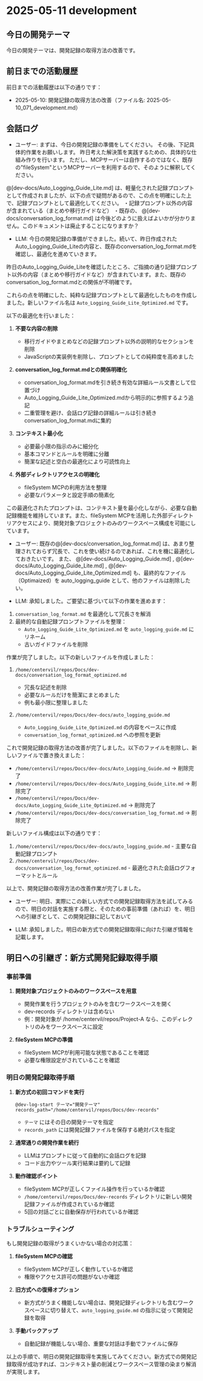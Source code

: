 # 2025-05-11 development

## 今日の開発テーマ

今日の開発テーマは、開発記録の取得方法の改善です。

## 前日までの活動履歴
前日までの活動履歴は以下の通りです：
* 2025-05-10: 開発記録の取得方法の改善（ファイル名: 2025-05-10_071_development.md）

## 会話ログ

- ユーザー: まずは、今日の開発記録の準備をしてください。
その後、下記具体的作業をお願いします。
昨日考えた解決策を実践するための、具体的な仕組み作りを行います。 
ただし、MCPサーバーは自作するのではなく、既存の"fileSystem"というMCPサーバーを利用するので、そのように解釈してください。

@[dev-docs/Auto_Logging_Guide_Lite.md]  は、軽量化された記録プロンプトとして作成されましたが、以下の点で疑問があるので、この点を明確にした上で、記録プロンプトとして最適化してください。
・記録プロンプト以外の内容が含まれている（まとめや移行ガイドなど）
・既存の、 @[dev-docs/conversation_log_format.md] は今後どのように扱えばよいかが分かりません。このドキュメントは廃止することになりますか？

- LLM: 今日の開発記録の準備ができました。続いて、昨日作成されたAuto_Logging_Guide_Liteの内容と、既存のconversation_log_format.mdを確認し、最適化を進めていきます。

昨日のAuto_Logging_Guide_Liteを確認したところ、ご指摘の通り記録プロンプト以外の内容（まとめや移行ガイドなど）が含まれています。また、既存のconversation_log_format.mdとの関係が不明確です。

これらの点を明確にした、純粋な記録プロンプトとして最適化したものを作成しました。新しいファイル名は `Auto_Logging_Guide_Lite_Optimized.md` です。

以下の最適化を行いました：

1. **不要な内容の削除**
   - 移行ガイドやまとめなどの記録プロンプト以外の説明的なセクションを削除
   - JavaScriptの実装例を削除し、プロンプトとしての純粋度を高めました

2. **conversation_log_format.mdとの関係明確化**
   - conversation_log_format.mdを引き続き有効な詳細ルール文書として位置づけ
   - Auto_Logging_Guide_Lite_Optimized.mdから明示的に参照するよう追記
   - 二重管理を避け、会話ログ記録の詳細ルールは引き続きconversation_log_format.mdに集約

3. **コンテキスト最小化**
   - 必要最小限の指示のみに細分化
   - 基本コマンドとルールを明確に分離
   - 簡潔な記述と空白の最適化により可読性向上

4. **外部ディレクトリアクセスの明確化**
   - fileSystem MCPの利用方法を整理
   - 必要なパラメータと設定手順の簡素化

この最適化されたプロンプトは、コンテキスト量を最小化しながら、必要な自動記録機能を維持しています。また、fileSystem MCPを活用した外部ディレクトリアクセスにより、開発対象プロジェクトのみのワークスペース構成を可能にしています。

- ユーザー: 既存の@[dev-docs/conversation_log_format.md] は、あまり整理されておらず冗長で、これを使い続けるのであれば、これを機に最適化しておきたいです。
また、 @[dev-docs/Auto_Logging_Guide.md]  , @[dev-docs/Auto_Logging_Guide_Lite.md] , @[dev-docs/Auto_Logging_Guide_Lite_Optimized.md]  も、最終的なファイル（Optimaized）を auto_logging_guide として、他のファイルは削除したい。

- LLM: 承知しました。ご要望に基づいて以下の作業を進めます：

1. `conversation_log_format.md` を最適化して冗長さを解消
2. 最終的な自動記録プロンプトファイルを整理：
   - `Auto_Logging_Guide_Lite_Optimized.md` を `auto_logging_guide.md` にリネーム
   - 古いガイドファイルを削除

作業が完了しました。以下の新しいファイルを作成しました：

1. `/home/centervil/repos/Docs/dev-docs/conversation_log_format_optimized.md`
   - 冗長な記述を削除
   - 必要なルールだけを簡潔にまとめました
   - 例も最小限に整理しました

2. `/home/centervil/repos/Docs/dev-docs/auto_logging_guide.md`
   - `Auto_Logging_Guide_Lite_Optimized.md` の内容をベースに作成
   - `conversation_log_format_optimized.md` への参照を更新

これで開発記録の取得方法の改善が完了しました。以下のファイルを削除し、新しいファイルで置き換えました：

- `/home/centervil/repos/Docs/dev-docs/Auto_Logging_Guide.md` → 削除完了
- `/home/centervil/repos/Docs/dev-docs/Auto_Logging_Guide_Lite.md` → 削除完了
- `/home/centervil/repos/Docs/dev-docs/Auto_Logging_Guide_Lite_Optimized.md` → 削除完了
- `/home/centervil/repos/Docs/dev-docs/conversation_log_format.md` → 削除完了

新しいファイル構成は以下の通りです：

1. `/home/centervil/repos/Docs/dev-docs/auto_logging_guide.md` - 主要な自動記録プロンプト
2. `/home/centervil/repos/Docs/dev-docs/conversation_log_format_optimized.md` - 最適化された会話ログフォーマットとルール

以上で、開発記録の取得方法の改善作業が完了しました。

- ユーザー: 明日、実際にこの新しい方式での開発記録取得方法を試してみるので、明日の対話を実施する際と、そのための事前準備（あれば）を、明日への引継ぎとして、この開発記録に記しておいて

- LLM: 承知しました。明日の新方式での開発記録取得に向けた引継ぎ情報を記載します。

## 明日への引継ぎ：新方式開発記録取得手順

### 事前準備

1. **開発対象プロジェクトのみのワークスペースを用意**
   - 開発作業を行うプロジェクトのみを含むワークスペースを開く
   - dev-records ディレクトリは含めない
   - 例：開発対象が /home/centervil/repos/Project-A なら、このディレクトリのみをワークスペースに設定

2. **fileSystem MCPの準備**
   - fileSystem MCPが利用可能な状態であることを確認
   - 必要な権限設定がされていることを確認

### 明日の開発記録取得手順

1. **新方式の初回コマンドを実行**
   ```
   @dev-log-start テーマ="開発テーマ" records_path="/home/centervil/repos/Docs/dev-records"
   ```
   - `テーマ` にはその日の開発テーマを指定
   - `records_path` には開発記録ファイルを保存する絶対パスを指定

2. **通常通りの開発作業を続行**
   - LLMはプロンプトに従って自動的に会話ログを記録
   - コード出力やツール実行結果は要約して記録

3. **動作確認ポイント**
   - fileSystem MCPが正しくファイル操作を行っているか確認
   - `/home/centervil/repos/Docs/dev-records` ディレクトリに新しい開発記録ファイルが作成されているか確認
   - 5回の対話ごとに自動保存が行われているか確認

### トラブルシューティング

もし開発記録の取得がうまくいかない場合の対応策：

1. **fileSystem MCPの確認**
   - fileSystem MCPが正しく動作しているか確認
   - 権限やアクセス許可の問題がないか確認

2. **旧方式への復帰オプション**
   - 新方式がうまく機能しない場合は、開発記録ディレクトリも含むワークスペースに切り替えて、`auto_logging_guide.md` の指示に従って開発記録を取得

3. **手動バックアップ**
   - 自動記録が機能しない場合、重要な対話は手動でファイルに保存

以上の手順で、明日の開発記録取得を実施してみてください。新方式での開発記録取得が成功すれば、コンテキスト量の削減とワークスペース管理の染まり解消が実現します。
